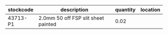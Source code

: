 |stockcode|description|quantity|location|
|---------|-----------|--------|--------|
|43713-P1|2.0mm 50 off FSP slit sheet painted|0.02||

